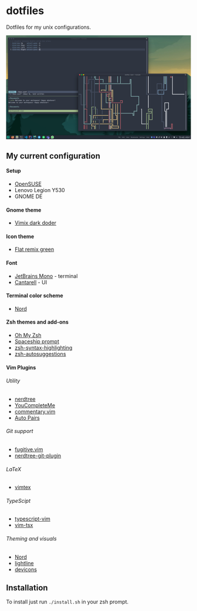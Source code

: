 # dotfiles
Dotfiles for my unix configurations.

![my Manjaro desktop](media/desktop-look.png)

## My current configuration
#### Setup
* [OpenSUSE](https://www.opensuse.org/)
* Lenovo Legion Y530
* GNOME DE

#### Gnome theme
* [Vimix dark doder](https://github.com/vinceliuice/vimix-gtk-themes)

#### Icon theme
* [Flat remix green](https://github.com/daniruiz/flat-remix)

#### Font
* [JetBrains Mono](https://github.com/tonsky/FiraCode) - terminal
* [Cantarell](https://fonts.google.com/specimen/Montserrat) - UI

#### Terminal color scheme
* [Nord](https://www.nordtheme.com/)

#### Zsh themes and add-ons
* [Oh My Zsh](https://github.com/ohmyzsh/ohmyzsh)
* [Spaceship prompt](https://github.com/denysdovhan/spaceship-prompt)
* [zsh-syntax-highlighting](https://github.com/zsh-users/zsh-syntax-highlighting)
* [zsh-autosuggestions](https://github.com/zsh-users/zsh-autosuggestions)

#### Vim Plugins
###### Utility
* [nerdtree](https://github.com/preservim/nerdtree)
* [YouCompleteMe](https://github.com/ycm-core/YouCompleteMe)
* [commentary.vim](https://github.com/tpope/vim-commentary)
* [Auto Pairs](https://github.com/jiangmiao/auto-pairs)

###### Git support
* [fugitive.vim](https://github.com/tpope/vim-fugitive)
* [nerdtree-git-plugin](https://github.com/Xuyuanp/nerdtree-git-plugin)
###### LaTeX
* [vimtex](https://github.com/lervag/vimtex)
###### TypeScipt
* [typescript-vim](https://github.com/leafgarland/typescript-vim)
* [vim-tsx](https://github.com/ianks/vim-tsx)
###### Theming and visuals
* [Nord](https://github.com/arcticicestudio/nord-vim)
* [lightline](https://github.com/itchyny/lightline.vim)
* [devicons](https://github.com/ryanoasis/vim-devicons)

## Installation
To install just run `./install.sh` in your zsh prompt.
